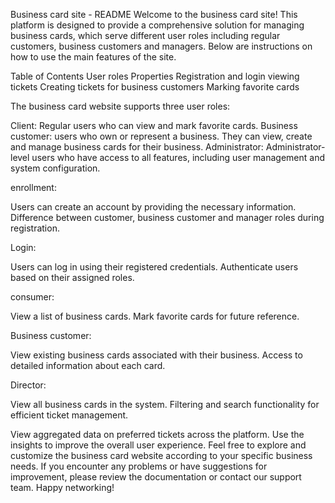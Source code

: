 Business card site - README
Welcome to the business card site! This platform is designed to provide a comprehensive solution for managing business cards, which serve different user roles including regular customers, business customers and managers. Below are instructions on how to use the main features of the site.

Table of Contents
User roles
Properties
Registration and login
viewing tickets
Creating tickets for business customers
Marking favorite cards

The business card website supports three user roles:

Client: Regular users who can view and mark favorite cards.
Business customer: users who own or represent a business. They can view, create and manage business cards for their business.
Administrator: Administrator-level users who have access to all features, including user management and system configuration.

enrollment:

Users can create an account by providing the necessary information.
Difference between customer, business customer and manager roles during registration.

Login:

Users can log in using their registered credentials.
Authenticate users based on their assigned roles.

consumer:

View a list of business cards.
Mark favorite cards for future reference.

Business customer:

View existing business cards associated with their business.
Access to detailed information about each card.

Director:

View all business cards in the system.
Filtering and search functionality for efficient ticket management.

View aggregated data on preferred tickets across the platform.
Use the insights to improve the overall user experience.
Feel free to explore and customize the business card website according to your specific business needs. If you encounter any problems or have suggestions for improvement, please review the documentation or contact our support team. Happy networking!
